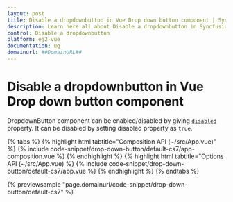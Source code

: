 ```yaml
---
layout: post
title: Disable a dropdownbutton in Vue Drop down button component | Syncfusion
description: Learn here all about Disable a dropdownbutton in Syncfusion Vue Drop down button component of Syncfusion Essential JS 2 and more.
control: Disable a dropdownbutton 
platform: ej2-vue
documentation: ug
domainurl: ##DomainURL##
---
```


# Disable a dropdownbutton in Vue Drop down button component

DropdownButton component can be enabled/disabled by giving [`disabled`](https://ej2.syncfusion.com/vue/documentation/api/drop-down-button/#disabled) property. It can be disabled by setting disabled property as `true`.

{% tabs %}
{% highlight html tabtitle="Composition API (~/src/App.vue)" %}
{% include code-snippet/drop-down-button/default-cs7/app-composition.vue %}
{% endhighlight %}
{% highlight html tabtitle="Options API (~/src/App.vue) %}
{% include code-snippet/drop-down-button/default-cs7/app.vue %}
{% endhighlight %}
{% endtabs %}
        
{% previewsample "page.domainurl/code-snippet/drop-down-button/default-cs7" %}